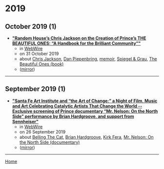 # 2019

## October 2019 (1)

 - [**"Random House’s Chris Jackson on the Creation of Prince’s THE BEAUTIFUL ONES: “A Handbook for the Brilliant Community”"**](https://www.webwire.com/ViewPressRel.asp?aId=249276)
    - in [WebWire](../../publications/webwire/index.md)
    - on 31 October 2019
    - about [Chris Jackson](../../topics/chris-jackson/index.md), [Dan Piepenbring](../../topics/dan-piepenbring/index.md), [memoir](../../topics/memoir/index.md), [Spiegel & Grau](../../topics/spiegel-grau/index.md), [The Beautiful Ones (book)](../../topics/book/the-beautiful-ones/index.md)
    - ([mirror](https://web.archive.org/web/*/https://www.webwire.com/ViewPressRel.asp?aId=249276))

----

## September 2019 (1)

 - [**"Santa Fe Art Institute and “the Art of Change:” a Night of Film, Music and Art Celebrating Catalytic Artists That Change the World -- Exclusive screening of Prince documentary “Mr. Nelson: On the North Side” performance by Brian Hardgroove, and support from Sennheiser"**](https://www.webwire.com/ViewPressRel.asp?aId=247590)
    - in [WebWire](../../publications/webwire/index.md)
    - on 26 September 2019
    - about [Belling The Cat](../../topics/belling-the-cat/index.md), [Brian Hardgroove](../../topics/brian-hardgroove/index.md), [Kirk Fera](../../topics/kirk-fera/index.md), [Mr. Nelson: On the North Side (documentary)](../../topics/documentary/mr-nelson-on-the-north-side/index.md)
    - ([mirror](https://web.archive.org/web/*/https://www.webwire.com/ViewPressRel.asp?aId=247590))

----

[Home](../index.md)

